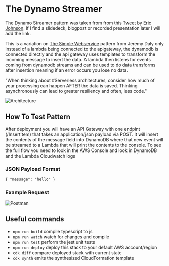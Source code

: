 # The Dynamo Streamer 

The Dynamo Streamer pattern was taken from from this [Tweet](https://twitter.com/edjgeek/status/1220227872511496192?s=20) by [Eric Johnson](https://twitter.com/edjgeek). If I find a slidedeck, blogpost or recorded presentation later I will add the link.

This is a variation on [The Simple Webservice](../the-simple-webservice/README.md) pattern from Jeremy Daly only instead of a lambda being connected to the apigateway, the dynamodb is connected directly and the api gateway uses templates to transform the incoming message to insert the data. A lambda then listens for events coming from dynamodb streams and can be used to do data transforms after insertion meaning if an error occurs you lose no data.

"When thinking about #Serverless architectures, consider how much of your processing can happen AFTER the data is saved. Thinking asynchronously can lead to greater resiliency and often, less code."

![Architecture](https://raw.githubusercontent.com/nideveloper/serverless/master/the-dynamo-streamer/img/arch.jpg)

## How To Test Pattern

After deployment you will have an API Gateway with one endpint (/InsertItem) that takes an application/json payload via POST. It will insert the contents of the message field into DynamoDB where that new event will be streamed to a Lambda that will print the contents to the console. To see the full flow you need to look in the AWS Console and look in DynamoDB and the Lambda Cloudwatch logs

### JSON Payload Format
`{ "message": "hello" }`

### Example Request
![Postman](https://raw.githubusercontent.com/nideveloper/serverless/master/the-dynamo-streamer/img/request.png)

## Useful commands

 * `npm run build`   compile typescript to js
 * `npm run watch`   watch for changes and compile
 * `npm run test`    perform the jest unit tests
 * `npm run deploy`      deploy this stack to your default AWS account/region
 * `cdk diff`        compare deployed stack with current state
 * `cdk synth`       emits the synthesized CloudFormation template
